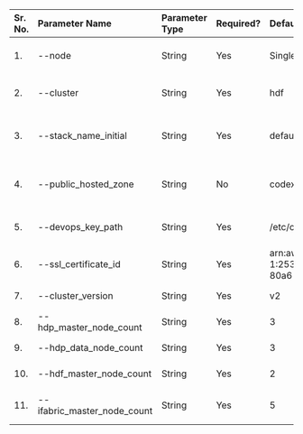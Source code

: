 |  Sr. No.|   Parameter Name        | Parameter Type|  Required? |    Default Value               |      Possible Values           |        Description                      | 
|  :---   |   :---                  |  :---         |  :---      |    :---                        |      :---                      |        :---                             | 
|  1.     |  --node                 |  String       |    Yes     |   Single                       |  - Single<br>- Multi           |  Type of deployment model               | 
|  2.     |  --cluster              |  String       |    Yes     |   hdf                          |  - hdf<br>- hdp<br> - ifabric  |  Type of cluster                        |
|  3.     |  --stack_name_initial   |  String       |    Yes     |   default                      |   Initial with 2 letters only  |  Initial for the cluster                |
|  4.     |  --public_hosted_zone   |  String       |    No      |  codex-ifabric.net             |            NA                  |  hosted zone for accessing environment  |
|  5.     |  --devops_key_path      |  String       |    Yes     |  /etc/codex-ifabric/devops_key |            NA                  |  Devops user key path                   |
|  6.     |  --ssl_certificate_id   |  String       |    Yes     |  arn:aws:acm:eu-west-1:253814510793:certificate/50e265fe-80a6-45fd-96a0-ed82e486d5d3 | NA | SSL Certificate ID |
|  7.     | --cluster_version       |  String       |   Yes      | v2                             |    - v1<br>- v2                | Cluster version                         |
|  8.     | --hdp_master_node_count |  String       |   Yes      | 3                              |    between 1-3                 | hdp master count                        |
|  9.     | --hdp_data_node_count   |  String       |   Yes      | 3                              |    between 1-3                 | hdp data node count                     |
|  10.    | --hdf_master_node_count |  String       |   Yes      | 2                              |    between 1-3                 | hdf master count count                  |
|  11.    | --ifabric_master_node_count   |  String       |   Yes      | 5                              |    between 1-5                 | ifabric master count count          |

